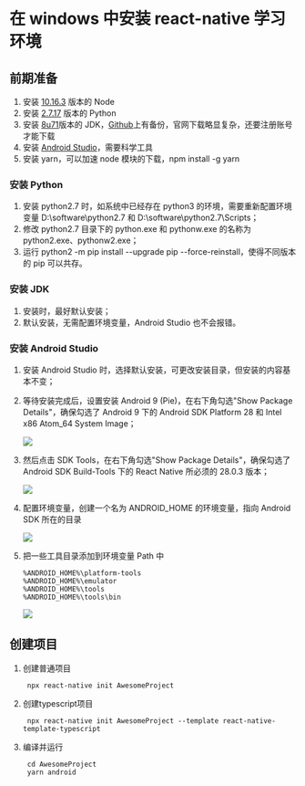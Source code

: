 <!--
 * @description: 
 * @author: Star Shi
 * @Date: 2020-06-15 18:29:49
 * @LastEditTime: 2020-07-14 19:33:43
--> 
# 在 windows 中安装 react-native 学习环境

## 前期准备

1. 安装 [10.16.3](https://nodejs.org/download/release/v10.16.3/) 版本的 Node
2. 安装 [2.7.17](https://www.python.org/ftp/python/2.7.17/python-2.7.17.amd64.msi) 版本的 Python
3. 安装 [8u71](https://github.com/frekele/oracle-java/releases/download/8u71-b15/jdk-8u71-windows-x64.exe)版本的 JDK，[Github](https://github.com/frekele/oracle-java/releases)上有备份，官网下载略显复杂，还要注册账号才能下载
4. 安装 [Android Studio](https://developer.android.com/studio)，需要科学工具
5. 安装 yarn，可以加速 node 模块的下载，npm install -g yarn

### 安装 Python

1. 安装 python2.7 时，如系统中已经存在 python3 的环境，需要重新配置环境变量 D:\software\python2.7 和 D:\software\python2.7\Scripts；
2. 修改 python2.7 目录下的 python.exe 和 pythonw.exe 的名称为 python2.exe、pythonw2.exe；
3. 运行 python2 -m pip install --upgrade pip --force-reinstall，使得不同版本的 pip 可以共存。

### 安装 JDK

1. 安装时，最好默认安装；
2. 默认安装，无需配置环境变量，Android Studio 也不会报错。

### 安装 Android Studio

1.  安装 Android Studio 时，选择默认安装，可更改安装目录，但安装的内容基本不变；
2.  等待安装完成后，设置安装 Android 9 (Pie)，在右下角勾选"Show Package Details"，确保勾选了 Android 9 下的 Android SDK Platform 28 和 Intel x86 Atom_64 System Image；

    ![](https://starshi.github.io/my-images/blog/android_studio_setting1.png)

3.  然后点击 SDK Tools，在右下角勾选"Show Package Details"，确保勾选了 Android SDK Build-Tools 下的 React Native 所必须的 28.0.3 版本；

    ![](https://starshi.github.io/my-images/blog/android_studio_setting2.png)

4.  配置环境变量，创建一个名为 ANDROID_HOME 的环境变量，指向 Android SDK 所在的目录

    ![](https://starshi.github.io/my-images/blog/android_path.png)

5.  把一些工具目录添加到环境变量 Path 中

        %ANDROID_HOME%\platform-tools
        %ANDROID_HOME%\emulator
        %ANDROID_HOME%\tools
        %ANDROID_HOME%\tools\bin

    ![](https://starshi.github.io/my-images/blog/android_path2.png)

## 创建项目

1.  创建普通项目

         npx react-native init AwesomeProject

2.  创建typescript项目

         npx react-native init AwesomeProject --template react-native-template-typescript


3.  编译并运行

         cd AwesomeProject
         yarn android
